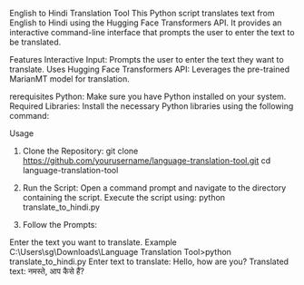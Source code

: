 English to Hindi Translation Tool
This Python script translates text from English to Hindi using the Hugging Face Transformers API. It provides an interactive command-line interface that prompts the user to enter the text to be translated.

Features
Interactive Input: Prompts the user to enter the text they want to translate.
Uses Hugging Face Transformers API: Leverages the pre-trained MarianMT model for translation.

rerequisites
Python: Make sure you have Python installed on your system.
Required Libraries: Install the necessary Python libraries using the following command:


Usage
1) Clone the Repository:
git clone https://github.com/yourusername/language-translation-tool.git
cd language-translation-tool

2) Run the Script:
Open a command prompt and navigate to the directory containing the script.
Execute the script using:
python translate_to_hindi.py

3) Follow the Prompts:

Enter the text you want to translate.
Example 
C:\Users\sg\Downloads\Language Translation Tool>python translate_to_hindi.py
Enter text to translate: Hello, how are you?
Translated text: नमस्ते, आप कैसे हैं?


